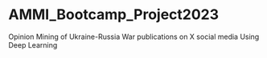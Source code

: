 # AMMI_Bootcamp_Project2023
Opinion Mining of Ukraine-Russia War publications on X social media Using Deep Learning

